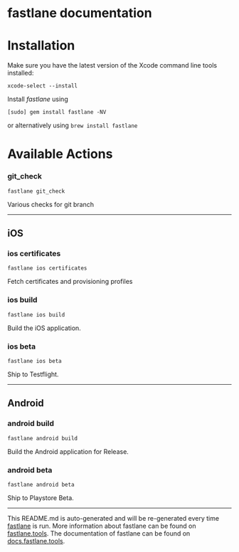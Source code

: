 fastlane documentation
================
# Installation

Make sure you have the latest version of the Xcode command line tools installed:

```
xcode-select --install
```

Install _fastlane_ using
```
[sudo] gem install fastlane -NV
```
or alternatively using `brew install fastlane`

# Available Actions
### git_check
```
fastlane git_check
```
Various checks for git branch

----

## iOS
### ios certificates
```
fastlane ios certificates
```
Fetch certificates and provisioning profiles
### ios build
```
fastlane ios build
```
Build the iOS application.
### ios beta
```
fastlane ios beta
```
Ship to Testflight.

----

## Android
### android build
```
fastlane android build
```
Build the Android application for Release.
### android beta
```
fastlane android beta
```
Ship to Playstore Beta.

----

This README.md is auto-generated and will be re-generated every time [fastlane](https://fastlane.tools) is run.
More information about fastlane can be found on [fastlane.tools](https://fastlane.tools).
The documentation of fastlane can be found on [docs.fastlane.tools](https://docs.fastlane.tools).
